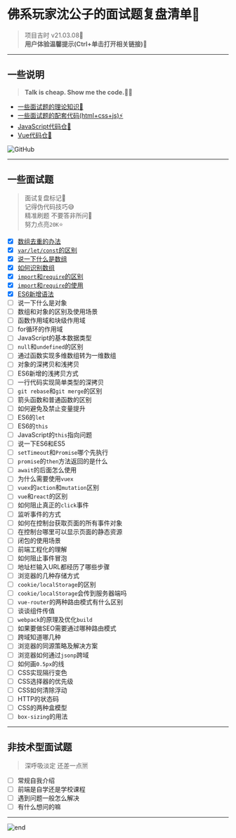 
# **佛系玩家沈公子的面试题复盘清单📝**
>项目吉时 v21.03.08🎉  
>**用户体验温馨提示(Ctrl+单击打开相关链接)💖**  

------
## **一些说明**
>**Talk is cheap. Show me the code.👨‍💻**  
* [一些面试题的理论知识👻](https://github.com/techpang666/techpang666.github.io/tree/main/core_libs/interview_libs)
* [一些面试题的配套代码(html+css+js)⚡](https://github.com/techpang666/html_css_js)
* [JavaScript代码仓🍖](https://github.com/techpang666/js_relearn)
* [Vue代码仓🚀](https://github.com/techpang666/vue_relearn)

![GitHub](https://gitee.com/techpang/img_emoji_libs/raw/master/img_bed/github_img/github_10177.png)

------
## **一些面试题**
>面试复盘标记📌  
>记得伪代码技巧😅  
>精准刷题 不要答非所问🤨  
>努力点亮`20K`⭐  
* [x] [数组去重的办法](https://github.com/techpang666/js_relearn/blob/master/code/arr/arr_repeat.js)
* [x] [`var/let/const`的区别](https://github.com/techpang666/js_relearn/blob/master/code/es5_es6/var_let_const.js)
* [x] [说一下什么是数组](https://github.com/techpang666/js_relearn/blob/master/code/arr/arr.js)
* [x] [如何识别数组](https://github.com/techpang666/js_relearn/blob/master/code/arr/arr.js)
* [x] [`import`和`require`的区别](https://github.com/techpang666/techpang666.github.io/blob/main/core_libs/interview_libs/es5_es6/import_require_diff.md)
* [x] [`import`和`require`的使用](https://github.com/techpang666/techpang666.github.io/blob/main/core_libs/interview_libs/es5_es6/import_require_use.md)
* [x] [ES6新增语法](https://github.com/techpang666/techpang666.github.io/blob/main/core_libs/interview_libs/es5_es6/es6_new_thing.md)
* [ ] 说一下什么是对象
* [ ] 数组和对象的区别及使用场景
* [ ] 函数作用域和块级作用域
* [ ] for循环的作用域
* [ ] JavaScript的基本数据类型
* [ ] `null`和`undefined`的区别
* [ ] 通过函数实现多维数组转为一维数组
* [ ] 对象的深拷贝和浅拷贝
* [ ] ES6新增的浅拷贝方式
* [ ] 一行代码实现简单类型的深拷贝
* [ ] `git rebase`和`git merge`的区别
* [ ] 箭头函数和普通函数的区别
* [ ] 如何避免及禁止变量提升
* [ ] ES6的`let`
* [ ] ES6的`this`
* [ ] JavaScript的`this`指向问题
* [ ] 说一下ES6和ES5
* [ ] `setTimeout`和`Promise`哪个先执行
* [ ] `promise`的`then`方法返回的是什么
* [ ] `await`的后面怎么使用
* [ ] 为什么需要使用`vuex`
* [ ] `vuex`的`action`和`mutation`区别
* [ ] `vue`和`react`的区别
* [ ] 如何阻止真正的`click`事件
* [ ] 监听事件的方式
* [ ] 如何在控制台获取页面的所有事件对象
* [ ] 在控制台哪里可以显示页面的静态资源
* [ ] 闭包的使用场景
* [ ] 前端工程化的理解
* [ ] 如何阻止事件冒泡
* [ ] 地址栏输入URL都经历了哪些步骤
* [ ] 浏览器的几种存储方式
* [ ] `cookie/localStorage`的区别
* [ ] `cookie/localStorage`会传到服务器端吗
* [ ] `vue-router`的两种路由模式有什么区别
* [ ] 谈谈组件传值
* [ ] `webpack`的原理及优化`build`
* [ ] 如果要做SEO需要通过哪种路由模式
* [ ] 跨域知道哪几种
* [ ] 浏览器的同源策略及解决方案
* [ ] 浏览器如何通过`jsonp`跨域
* [ ] 如何画`0.5px`的线
* [ ] CSS实现隔行变色
* [ ] CSS选择器的优先级
* [ ] CSS如何清除浮动
* [ ] HTTP的状态码
* [ ] CSS的两种盒模型
* [ ] `box-sizing`的用法

------
## **非技术型面试题**
>深呼吸淡定 还差一点🈲  
* [ ] 常规自我介绍
* [ ] 前端是自学还是学校课程
* [ ] 遇到问题一般怎么解决
* [ ] 有什么想问的嘛

------
![end](https://gitee.com/techpang/img_emoji_libs/raw/master/img_bed/markdown_images/end.jpg '富婆加我吧不想努力了')